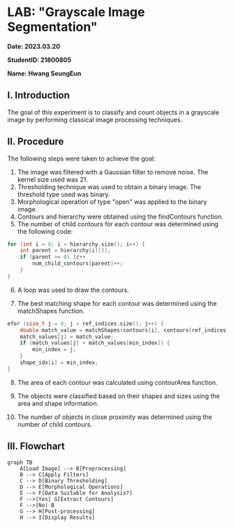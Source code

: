 # LAB: "Grayscale Image Segmentation"



**Date: 2023.03.20** 

**StudentID: 21800805** 

**Name: Hwang SeungEun**



## I. Introduction

The goal of this experiment is to classify and count objects in a grayscale image by performing classical image processing techniques.



## II. Procedure

The following steps were taken to achieve the goal:

1. The image was filtered with a Gaussian filter to remove noise. The kernel size used was 21.
2. Thresholding technique was used to obtain a binary image. The threshold type used was binary.
3. Morphological operation of type "open" was applied to the binary image.
4. Contours and hierarchy were obtained using the findContours function.
5. The number of child contours for each contour was determined using the following code:

```c++
for (int i = 0; i < hierarchy.size(); i++) {
    int parent = hierarchy[i][3];
    if (parent >= 0) {c++
        num_child_contours[parent]++;
    }
}
```

6. A loop was used to draw the contours.

7. The best matching shape for each contour was determined using the matchShapes function.

```c++
efor (size_t j = 0; j < ref_indices.size(); j++) {
    double match_value = matchShapes(contours[i], contours[ref_indices[j]], CONTOURS_MATCH_I3, 0);
    match_values[j] = match_value;
    if (match_values[j] < match_values[min_index]) {
        min_index = j;
    }
    shape_idx[i] = min_index;
}
```

8. The area of each contour was calculated using contourArea function.

9. The objects were classified based on their shapes and sizes using the area and shape information.

10. The number of objects in close proximity was determined using the number of child contours.



## III. Flowchart

```mermaid
graph TB
    A[Load Image] --> B[Preprocessing]
    B --> C[Apply Filters]
    C --> D[Binary Thresholding]
    D --> E[Morphological Operations]
    E --> F[Data Suitable for Analysis?]
    F -->|Yes| G[Extract Contours]
    F -->|No| B
    G --> H[Post-processing]
    H --> I[Display Results]


```





